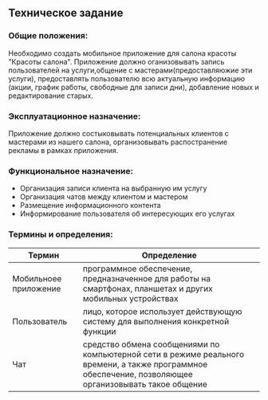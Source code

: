 ## Техническое задание  

### Общие положения:  

Необходимо создать мобильное приложение для салона красоты "Красоты салона". Приложение должно оганизовывать запись пользователей на услуги,общение с мастерами(предоставляюжие эти услуги), 
предоставлять пользователю всю актуальную информацию (акции, график работы, свободные для записи дни), 
добавление новых и редактирование старых.  

### Эксплуатационное назначение:  

Приложение должно состыковывать потенциальных клиентов с мастерами из нашего салона, организовывать распостранение рекламы в рамках приложения.  

### Функциональное назначение:  
+ Организация записи клиента на выбранную им услугу
+ Организация чатов между клиентом и мастером
+ Размещение информационного контента
+ Информирование пользователя об интересующих его услугах    

### Термины и определения:    
Термин | Определение
-------------- | ---------------------
Мобильноее приложение |  программное обеспечение, предназначенное для работы на смартфонах, планшетах и других мобильных устройствах
Пользователь | лицо, которое использует действующую систему для выполнения конкретной функции
Чат | средство обмена сообщениями по компьютерной сети в режиме реального времени, а также программное обеспечение, позволяющее организовывать такое общение
  
  





